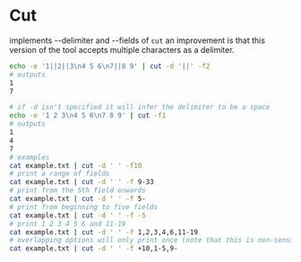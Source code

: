 # Cut
implements --delimiter and --fields of `cut`
an improvement is that this version of the tool accepts
multiple characters as a delimiter.

```sh
echo -e '1||2||3\n4 5 6\n7||8 9' | cut -d '||' -f2
# outputs
1
7
```

```sh
# if -d isn't specified it will infer the delimiter to be a space
echo -e '1 2 3\n4 5 6\n7 8 9' | cut -f1
# outputs
1
4
7
# examples
cat example.txt | cut -d ' ' -f10
# print a range of fields
cat example.txt | cut -d ' ' -f 9-33
# print from the 5th field onwards
cat example.txt | cut -d ' ' -f 5-
# print from beginning to five fields
cat example.txt | cut -d ' ' -f -5
# print 1 2 3 4 5 6 and 11-19
cat example.txt | cut -d ' ' -f 1,2,3,4,6,11-19
# overlapping options will only print once (note that this is non-sensical)
cat example.txt | cut -d ' ' -f +10,1-5,9-
```
